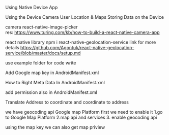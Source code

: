 Using Native Device App

Using the Device Camera
User Location & Maps
Storing Data on the Device


camera react-native-image-picker  
res:   https://www.turing.com/kb/how-to-build-a-react-native-camera-app


react native library 
npm i react-native-geolocation-service
link for more details https://github.com/Agontuk/react-native-geolocation-service/blob/master/docs/setup.md

use example folder for code write

Add Google map key in AndroidManifest.xml

How to Right Meta Data In AndroidManifest.xml

<!-- <application
      android:name=".MainApplication"
      android:label="@string/app_name"
      android:icon="@mipmap/ic_launcher"
      android:roundIcon="@mipmap/ic_launcher_round"
      android:allowBackup="false"
      android:theme="@style/AppTheme">

      <meta-data
      android:name="com.google.android.geo.API_KEY" 
      android:value="Your API Key add here"/>-->

add permission also in AndroidManifest.xml

  <!-- <uses-permission android:name="android.permission.INTERNET" />
    <uses-permission android:name="android.permission.ACCESS_FINE_LOCATION" /> -->

Translate Address to coordinate and coordinate to address

we have geocoding api Google map Platform
first we need to enable it
1.go to Google Map Platform 
2.map api and services 
3. enable geocoding api 

using the map key we can also get map priview

   




